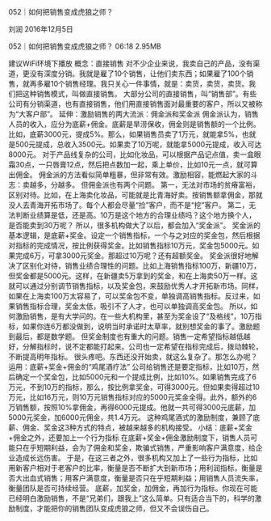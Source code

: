 052｜如何把销售变成虎狼之师？


刘润
2016年12月5日

052｜如何把销售变成虎狼之师？
06:18 2.95MB

建议WiFi环境下播放
概念：直接销售
对不少企业来说，我卖自己的产品，没有渠道，更没有深度分销。我就是雇了10个销售，让他们卖东西；如果雇了100个销售，就再多雇10个销售经理。我只关心一件事情，就是：卖货，卖货，卖货。我们把这种销售模式，叫做直接销售。
大部分公司的直接销售，叫“销售部”。有些公司有分销渠道，也有直接销售，他们用直接销售面对最重要的客户，所以又被称为“大客户部”。
延伸：激励销售的两大流派：佣金派和奖金派
佣金派认为，销售人员的收入，应分为底薪+佣金。底薪是旱涝保收，佣金则是销售额的一个比例。比如，底薪3000元，提成5%。那么，如果销售员卖了1万元，就能拿5%，也就是500元提成，总收入3500元。如果卖了10万呢，就能拿5000元提成，收入可达8000元。 
对于产品线复杂的公司，比如化妆品，可以根据产品记点值，卖一盒眼霜30点，一只唇膏12点，然后把点数加一起，乘上单价，比如10元一点，就可算出佣金。
佣金派的方法看似简单粗暴，但非常有效。激励相容，能燃起大家的斗志：卖越多，分越多。
但佣金派也有两个问题。
第一，无法对市场的贫瘠富裕，区别对待。比如，在上海卖化妆品，可能就是比青海好卖。按销售额拿佣金，那就没人去青海开拓市场了。每个人都会尽量“捡”客户，而不是“挖”客户。
第二，无法判断业绩算是低，还是高。10万是这个地方的合理业绩吗？这个地方换个人，是否能卖到30万呢？
所以，很多机构做大了以后，都会加入“奖金派”。
奖金派的基本逻辑，是底薪+奖金。设定一个销售指标，一个与之对应的奖金包，然后根据对指标的完成情况，按比例获得奖金。比如销售指标10万元，奖金包5000元。如果完成6万，可拿3000元奖金。那超过10万呢？还有超额奖金。
奖金派很好地解决了区别化对待，销售业绩合理性的问题。比如上海销售指标100万，新疆10万，但奖金都是5000元。这样，在新疆卖5万拿到的奖金，和在上海卖50万一样。这就可以通过分别调节销售指标，以及奖金包，来鼓励优秀人才开拓新市场。同样，如果在上海卖100万太容易了，可以奖金包不变，单独调高销售指标。反过来，如果销售指标合理，奖金太低，吸引不了人才，也可以单独调高奖金包。
所以，如何激励销售，是有大学问的。在一些大机构里，甚至为奖金设了“及格线”，10万指标，如果你连6万都没做到，说明当时承诺时太草率，就别想奖金的事了。激励题到最后，都是数学题。
但奖金制度也有重大的问题。销售一定希望指标越低越好，分解指标时，说不定都能打起来。公司也一定希望在指标完成后，拨动棘轮，不断提高明年指标。
很头疼吧。东西还没开始卖，就这么复杂了。那怎么办呢？
运用：底薪+奖金+佣金的“鸡尾酒疗法”
公司给销售还是要定指标，比如10万，然后确定一个奖金包，比如5000元和一个提成比例，比如10%。如果销售完成了6万元，不到10万的指标，那么，按比例拿奖金，可得3000元。但如果卖得超过10万元，比如16万元，则10万元销售指标对应的5000元奖金全得。此外，额外的6万销售额，按照10%拿佣金，再得6000元提成。他就一共可得3000元底薪，加5000元奖金，加6000元佣金，共1.4万元。
这种鸡尾酒式的激励制度，兼顾了底薪、佣金、奖金这3种方式的特点，被越来越多的机构接受。
小结：底薪+奖金+佣金之外，还要加上一个行为指标
在底薪+奖金+佣金激励制度下，销售人员可能只在乎短期利益，会为了佣金和奖金，欺骗式销售，严重影响客户满意度，给企业造成长远伤害。
于是，在这三者之外，很多机构又加上了一些行为指标，比如用新客户相对于老客户的比率，衡量是否不断扩大到新市场；用利润指标，衡量是否大出血式销售；用客户满意度，衡量是否只在乎短期利益；用销售人员流失率，衡量团队是否可持续经营。
底薪，加奖金，加佣金，再加行为指标。你现在可能已经明白激励销售，不是“兄弟们，跟我上”这么简单。只有适合当下的，科学的激励制度，才能把你的销售团队变成虎狼之师，但又不会误伤自己。